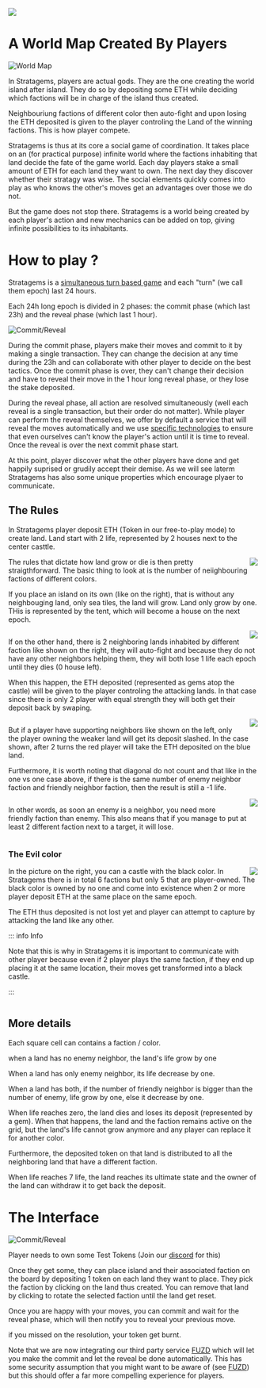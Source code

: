 <style>
/* no title on notes */
.custom-block-title {
    display: none;
}
</style>

![](/public/title.png)

# A World Map Created By Players

![World Map](/public/images/map-example-01.png)

In Stratagems, players are actual gods. They are the one creating the world island after island. They do so by depositing some ETH while deciding which factions will be in charge of the island thus created. 

Neighbouriung factions of different color then auto-fight and upon losing the ETH deposited is given to the player controling the Land of the winning factions. This is how player compete.

Stratagems is thus at its core a social game of coordination. It takes place on an (for practical purpose) infinite world where the factions inhabiting that land decide the fate of the game world. Each day players stake a small amount of ETH for each land they want to own. The next day they discover whether their stratagy was wise. The social elements quickly comes into play as who knows the other's moves get an advantages over those we do not.

But the game does not stop there. Stratagems is a world being created by each player's action and new mechanics can be added on top, giving infinite possibilities to its inhabitants.

# How to play ?

Stratagems is a [simultaneous turn based game](https://en.wikipedia.org/wiki/Timekeeping_in_games#Simultaneously_executed_and_clock-based_turns) and each "turn" (we call them epoch) last 24 hours.

Each 24h long epoch is divided in 2 phases: the commit phase (which last 23h) and the reveal phase (which last 1 hour).


![Commit/Reveal](/public//images/commit-reveal.png)


During the commit phase, players make their moves and commit to it by making a single transaction. They can change the decision at any time during the 23h and can collaborate with other player to decide on the best tactics. Once the commit phase is over, they can't change their decision and have to reveal their move in the 1 hour long reveal phase, or they lose the stake deposited.

During the reveal phase, all action are resolved simultaneously (well each reveal is a single transaction, but their order do not matter). While player can perform the reveal themselves, we offer by default a service that will reveal the moves automatically and we use [specific technologies](https://fuzd.dev) to ensure that even ourselves can't know the player's action until it is time to reveal. Once the reveal is over the next commit phase start.

At this point, player discover what the other players have done and get happily suprised or grudily accept their demise. As we will see laterm Stratagems has also some unique properties which encourage plyaer to communicate.


## The Rules

In Stratagems player deposit ETH (Token in our free-to-play mode) to create land. Land start with 2 life, represented by 2 houses next to the center casttle.

<img style="float: right; max-width: 40%;margin-left:1rem;" src="/public/images/rules/single.png" >

The rules that dictate how land grow or die is then pretty straigthforward. The basic thing to look at is the number of neiighbouring factions of different colors.


If you place an island on its own (like on the right), that is without any neighbouging land, only sea tiles, the land will grow. Land only grow by one. THis is represented by the tent, which will become a house on the next epoch.

<div style="clear: right;"> </div>


<img style="float: right; max-width: 40%;margin-left:1rem;" src="/public/images/rules/two.png" >

If on the other hand, there is 2 neighboring lands inhabited by different faction like shown on the right, they will auto-fight and because they do not have any other neighbors helping them, they will both lose 1 life each epoch until they dies (0 house left).

When this happen, the ETH deposited (represented as gems atop the castle) will be given to the player controling the attacking lands. In that case since there is only 2 player with equal strength they will both get their deposit back by swaping.

<div style="clear: right;"> </div>



<img style="float: right; max-width: 40%;margin-left:1rem;" src="/public/images/rules/attack-strategy-01.png" >

But if a player have supporting neighbors like shown on the left, only the player owning the weaker land will get its deposit slashed. In the case shown, after 2 turns the red player will take the ETH deposited on the blue land.


<!-- Note that when a land is under attack and losing against its neighbors, it can only lose 1 land per epoch. Same applies for gaining life. As seen on the sourrounded screen, red land on the corner have 2 red neiohbor yet they only grow by one.

<img style="float: right; max-width: 40%;margin-left:1rem;" src="/public/images/rules/surrounded.png" > -->

Furthermore, it is worth noting that diagonal do not count and that like in the one vs one case above, if there is the same number of enemy neighbor faction and friendly neighbor faction, then the result is still a -1 life.

<div style="clear: right;"> </div>

<img style="float: right; max-width: 40%;margin-left:1rem;" src="/public/images/rules/neighborhoud-02.png" >


In other words, as soon an enemy is a neighbor, you need more friendly faction than enemy. This also means that if you manage to put at least 2 different faction next to a target, it will lose.

<div style="clear: right;"> </div>

### The Evil color

<img style="float: right; max-width: 40%;margin-left:1rem;" src="/public/images/rules/evil-01.png" >

In the picture on the right, you can a castle with the black color. In Stratagems there is in total 6 factions but only 5 that are player-owned. The black color is owned by no one and come into existence when 2 or more player deposit ETH at the same place on the same epoch.

The ETH thus deposited is not lost yet and player can attempt to capture by attacking the land like any other.

::: info Info

Note that this is why in Stratagems it is important to communicate with other player because even if 2 player plays the same faction, if they end up placing it at the same location, their moves get transformed into a black castle.

:::

<div style="clear: right;"> </div>

## More details

Each square cell can contains a faction / color.

when a land has no enemy neighbor, the land's life grow by one

When a land has only enemy neighbor, its life decrease by one.

When a land has both, if the number of friendly neighbor is bigger than the number of enemy, life grow by one, else it decrease by one.

When life reaches zero, the land dies and loses its deposit (represented by a gem). When that happens, the land and the faction remains active on the grid, but the land's life cannot grow anymore and any player can replace it for another color.

Furthermore, the deposited token on that land is distributed to all the neighboring land that have a different faction.

When life reaches 7 life, the land reaches its ultimate state and the owner of the land can withdraw it to get back the deposit.


# The Interface 

![Commit/Reveal](/public/images/interface-01.png)


Player needs to own some Test Tokens (Join our [discord](https://discord.gg/Qb4gr2ekfr) for this)

Once they get some, they can place island and their associated faction on the board by depositing 1 token on each land they want to place. They pick the faction by clicking on the land thus created. You can remove that land by clicking to rotate the selected faction until the land get reset.

Once you are happy with your moves, you can commit and wait for the reveal phase, which will then notify you to reveal your previous move.

if you missed on the resolution, your token get burnt.

Note that we are now integrating our third party service [FUZD](https://fuzd.dev) which will let you make the commit and let the reveal be done automatically. This has some security assumption that you might want to be aware of (see [FUZD](https://fuzd.dev)) but this should offer a far more compelling experience for players.


